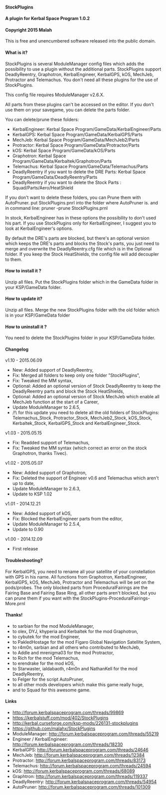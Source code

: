 #### StockPlugins
#### A plugin for Kerbal Space Program 1.0.2
#### Copyright 2015 Malah

This is free and unencumbered software released into the public domain.


#### What is it?

StockPlugins is several ModuleManager config files which adds the possibility to use a plugin without the additional parts.
StockPlugins support DeadlyReentry, Graphotron, KerbalEngineer, KerbalGPS, kOS, MechJeb, Protractor and Telemachus.
You don't need all these plugins for the use of StockPlugins.

This config file requires ModuleManager v2.6.X.

All parts from these plugins can't be accessed on the editor. If you don't use them on your savegame, you can delete the parts folder.

You can delete/prune these folders:
* KerbalEngineer: Kerbal Space Program/GameData/KerbalEngineer/Parts
* KerbalGPS: Kerbal Space Program/GameData/KerbalGPS/Parts
* MechJeb: Kerbal Space Program/GameData/MechJeb2/Parts
* Protractor: Kerbal Space Program/GameData/Protractor/Parts
* kOS: Kerbal Space Program/GameData/kOS/Parts
* Graphotron: Kerbal Space Program/GameData/Kerbaltek/Graphotron/Parts
* Telemachus: Kerbal Space Program/GameData/Telemachus/Parts
* DeadlyReentry if you want to delete the DRE Parts: Kerbal Space Program/GameData/DeadlyReentry/Parts
* DeadlyReentry if you want to delete the Stock Parts : Squad/Parts/Aero/HeatShield

If you don't want to delete these folders, you can Prune them with AutoPruner.
put StockPlugins.pnrl into the folder where AutoPruner is.
and in command line: pruner -prune StockPlugins.prnl

In stock, KerbalEngineer has in these options the possibility to don't used his part. If you use StockPlugins only for KerbalEngineer, I suggest you to look at KerbalEngineer's options.

By default the DRE's parts are blocked, but there's an optional version which keeps the DRE's parts and blocks the Stock's parts, you just need to merge and overwrite the DeadlyReentry.cfg file which is in the Optional folder.
If you keep the Stock HeatShields, the config file will add decoupler to them.

#### How to install it ?

Unzip all files. Put the StockPlugins folder which in the GameData folder in your KSP/GameData folder.

#### How to update it?

Unzip all files. Merge the new StockPlugins folder with the old folder which is in your KSP/GameData folder

#### How to uninstall it ?

You need to delete the StockPlugins folder in your KSP/GameData folder.

#### Changelog

v1.10 - 2015.06.09
* New: Added support of DeadlyReentry,
* Fix: Merged all folders to keep only one folder "StockPlugins",
* Fix: Tweaked the MM syntax,
* Optional: Added an optional version of Stock DeadlyReentry to keep the DeadlyReentry parts and block the Stock HeatShields,
* Optional: Added an optional version of Stock MechJeb which enable all MechJeb function at the start of a Career,
* Update ModuleManager to 2.6.5,
* /!\ for this update you need to delete all the old folders of StockPlugins: Telemachus_Stock, Protractor_Stock, MechJeb2_Stock, kOS_Stock, Kerbaltek_Stock, KerbalGPS_Stock and KerbalEngineer_Stock.

v1.03 - 2015.05.15
* Fix: Readded support of Telemachus,
* Fix: Tweaked the MM syntax (which correct an error on the stock Graphotron, thanks Tivec).

v1.02 - 2015.05.07
* New: Added support of Graphotron,
* Fix: Deleted the support of Engineer v0.6 and Telemachus which aren't up to date,
* Update ModuleManager to 2.6.3,
* Update to KSP 1.02

v1.01 - 2014.12.21
* New: Added support of kOS,
* Fix: Blocked the KerbalEngineer parts from the editor,
* Update ModuleManager to 2.5.4,
* Update to 0.90

v1.00 - 2014.12.09
* First release

#### Troubleshooting?

For KerbalGPS, you need to rename all your satellite of your constellation with GPS in his name.
All functions from Graphotron, KerbalEngineer, KerbalGPS, kOS, MechJeb, Protractor and Telemachus will be set on the pods/probes.
The only blocked parts from ProceduralFairings are the Fairing Base and Fairing Base Ring, all other parts aren't blocked, but you can prune them if you want with the StockPlugins-ProceduralFairings-More.prnl

#### Thanks!

* to sarbian for the mod ModuleManager,
* to olex, DYJ, khyperia and Kerbaltek for the mod Graphotron,
* to cybutek for the mod Engineer,
* to PakledHostage for the mod Figaro Global Navigation Satellite System,
* to r4m0n, sarbian and all others who contributed to MechJeb,
* to Addle and mrenigma03 for the mod Protractor,
* to Rich for the mod Telemachus,
* to erendrake for the mod kOS,
* to Starwaster, ialdabaoth, r4m0n and NathanKell for the mod DeadlyReentry,
* to Felger for the script AutoPruner,
* to all other mods developers which make this game really huge,
* and to Squad for this awesome game.

#### Links

* http://forum.kerbalspaceprogram.com/threads/99869
* https://kerbalstuff.com/mod/402/StockPlugins
* http://kerbal.curseforge.com/ksp-mods/226131-stockplugins
* https://github.com/malahx/StockPlugins
* ModuleManager: http://forum.kerbalspaceprogram.com/threads/55219
* Engineer / KerbalEngineer: http://forum.kerbalspaceprogram.com/threads/18230
* KerbalGPS: http://forum.kerbalspaceprogram.com/threads/24646
* MechJeb: http://forum.kerbalspaceprogram.com/threads/12384
* Protractor: http://forum.kerbalspaceprogram.com/threads/83173
* Telemachus: http://forum.kerbalspaceprogram.com/threads/24594
* kOS: http://forum.kerbalspaceprogram.com/threads/68089
* Graphtron: http://forum.kerbalspaceprogram.com/threads/119337
* DeadlyReentry: http://forum.kerbalspaceprogram.com/threads/54954
* AutoPruner: http://forum.kerbalspaceprogram.com/threads/101309

